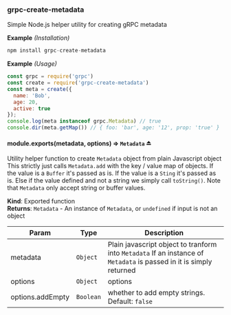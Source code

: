 <a name="module_grpc-create-metadata"></a>

### grpc-create-metadata
Simple Node.js helper utility for creating gRPC metadata

**Example** *(Installation)*  

```js
npm install grpc-create-metadata
```

**Example** *(Usage)*  

```js
const grpc = require('grpc')
const create = require('grpc-create-metadata')
const meta = create({
  name: 'Bob',
  age: 20,
  active: true
});
console.log(meta instanceof grpc.Metadata) // true
console.dir(meta.getMap()) // { foo: 'bar', age: '12', prop: 'true' }
```

<a name="exp_module_grpc-create-metadata--module.exports"></a>

#### module.exports(metadata, options) ⇒ <code>Metadata</code> ⏏
Utility helper function to create <code>Metadata</code> object from plain Javascript object
This strictly just calls <code>Metadata.add</code> with the key / value map of objects.
If the value is a <code>Buffer</code> it's passed as is.
If the value is a <code>Sting</code> it's passed as is.
Else if the value defined and not a string we simply call <code>toString()</code>.
Note that <code>Metadata</code> only accept string or buffer values.

**Kind**: Exported function  
**Returns**: <code>Metadata</code> - An instance of <code>Metadata</code>, or `undefined` if input is not an object  

| Param | Type | Description |
| --- | --- | --- |
| metadata | <code>Object</code> | Plain javascript object to tranform into <code>Metadata</code>                           If an instance of <code>Metadata</code> is passed in it is simply returned |
| options | <code>Object</code> | options |
| options.addEmpty | <code>Boolean</code> | whether to add empty strings. Default: <code>false</code> |

